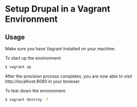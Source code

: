 # Setup Drupal in a Vagrant Environment

## Usage

Make sure you have Vagrant installed on your machine.

To start up the environment:

```bash
$ vagrant up
```

After the provision process completes, you are now able to visit http://localhost:8080 in your browser.

To tear down the environment:

```bash
$ vagrant destroy -f
```

